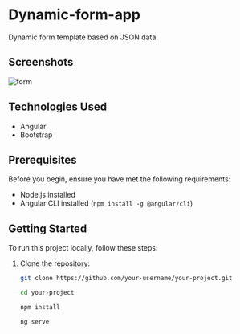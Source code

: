 # Dynamic-form-app

Dynamic form template based on JSON data.

## Screenshots

![form](https://github.com/Praful1803/dynamic-form/assets/100028625/32794778-0342-4522-83b3-e6fab9b81404)


## Technologies Used

- Angular
- Bootstrap

## Prerequisites

Before you begin, ensure you have met the following requirements:

- Node.js installed
- Angular CLI installed (`npm install -g @angular/cli`)

## Getting Started

To run this project locally, follow these steps:

1. Clone the repository:

   ```bash
   git clone https://github.com/your-username/your-project.git
   
   cd your-project

   npm install

   ng serve


